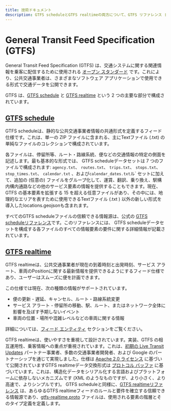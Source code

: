 ```yaml
---
title: 技術ドキュメント
description: GTFS scheduleとGTFS realtimeの両方について、GTFS リファレンス ドキュメント、ベスト プラクティス、データ例、変更履歴にアクセスします。
---
```


# General Transit Feed Specification (GTFS)

General Transit Feed Specification (GTFS) は、交通システムに関する関連情報を乗客に配信するために使用される [オープン スタンダード](https:) です。これにより、公共交通事業者は、さまざまなソフトウェア アプリケーションで使用できる形式で交通データを公開できます。

GTFS は、[GTFS schedule](../schedule/reference) と [GTFS realtime](../realtime/reference) という 2 つの主要な部分で構成されています。

## [GTFS schedule](../schedule/reference)

GTFS scheduleは、静的な公共交通事業者情報の共通形式を定義するフィード仕様です。これは、単一の ZIP ファイルに含まれる、主にTextファイル (.txt) の単純なファイルのコレクションで構成されています。 

各ファイルは、停留所等、ルート・路線系統、便などの交通情報の特定の側面を記述します。最も基本的な形式では、 GTFS scheduleデータセットは 7 つのファイルで構成されます: `agency.txt`、 `routes.txt`、 `trips.txt`、 `stops.txt`、 `stop_times.txt`、 `calendar.txt` 、および`calendar_dates.txt`ル` セットに加えて、追加の (任意の) ファイルをグループ化して、運賃、翻訳、乗り換え、駅構内構内通路などの他のサービス要素の情報を提供することもできます。現在、GTFS の基本要素を拡張する 15 を超える任意ファイルがあり、その中には、地理的なエリアを表すために使用できるTextファイル (.txt ) 以外の新しい形式を導入したlocations.geojsonも含まれます。 

すべてのGTFS scheduleファイルの信頼できる情報源は、公式の [GTFS scheduleリファレンス](../schedule/reference)です。このリファレンスには、 GTFS scheduleデータセットを構成する各ファイルのすべての情報要素の要件に関する詳細情報が記載されています。


## [GTFS realtime](../realtime/reference)

GTFS realtimeは、公共交通事業者が現在の到着時刻と出発時刻、サービス アラート、車両のPositionに関する最新情報を提供できるようにするフィード仕様であり、ユーザーはスムーズに便を計画できます。

この仕様では現在、次の種類の情報がサポートされています。

- 便の更新 - 遅延、キャンセル、ルート・路線系統変更 
- サービス アラート - 停留所の移動、駅、ルート、またはネットワーク全体に影響を及ぼす予期しないイベント
- 車両の位置 - 場所や混雑レベルなどの車両に関する情報

詳細については、[フィード エンティティ](../realtime/feed-entities/overview) セクションをご覧ください。

GTFS realtimeは、使いやすさを重視して設計されています。実装、GTFS の相互運用性、乗客情報への重点が重視されています。これは、[初期の Live Transit Updates](https://developers.google.com/transit/google-transit#LiveTransitUpdates) パートナー事業者、多数の交通事業者開発者、および Google のパートナーシップを通じて実現しました。仕様は [Apache 2.0 ライセンス](http://www.apache.org/licenses/LICENSE-2.0.html) に基づいて公開されていますGTFS realtimeデータ交換形式は [プロトコル バッファ](https://developers.google.com/protocol-buffers/) に基づいています。これは、構造化データをシリアル化する言語およびプラットフォームに依存しないメカニズムです (XML のようなものですが、より小さく、より高速で、よりシンプルです)。 GTFS scheduleと同様に、[GTFS realtimeリファレンス](../realtime/reference) は、あらゆるGTFS realtimeフィードのルールと要件を確立する信頼できる情報源であり、[gtfs-realtime.proto](../realtime/proto) ファイルは、使用される要素の階層とそのタイプ定義を定義します。
